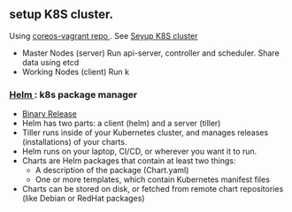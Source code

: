 ## setup K8S cluster.
Using [ coreos-vagrant repo ](https://github.com/coreos/coreos-vagrant). See [Seyup K8S cluster](https://stackoverflow.com/questions/49605297/coreos-cluster-with-vagrant-does-not-start-configure-etcd-correctly?rq=1)
- Master Nodes (server)
  Run api-server, controller and scheduler. Share data using etcd
- Working Nodes (client)
  Run k
  
### [ Helm ](https://helm.sh/): k8s package manager
- [ Binary Release ](https://github.com/helm/helm/releases/)
- Helm has two parts: a client (helm) and a server (tiller)
- Tiller runs inside of your Kubernetes cluster, and manages releases (installations) of your charts.
- Helm runs on your laptop, CI/CD, or wherever you want it to run.
- Charts are Helm packages that contain at least two things:
     - A description of the package (Chart.yaml)
     -  One or more templates, which contain Kubernetes manifest files
- Charts can be stored on disk, or fetched from remote chart repositories (like Debian or RedHat packages)
